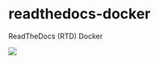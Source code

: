 # readthedocs-docker
ReadTheDocs (RTD) Docker 

[![](https://images.microbadger.com/badges/version/qqbuby/readthedocs.svg)](https://microbadger.com/images/qqbuby/readthedocs "Get your own version badge on microbadger.com")

